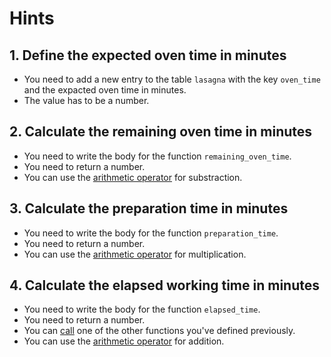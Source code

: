 # Hints

## 1. Define the expected oven time in minutes

- You need to add a new entry to the table `lasagna` with the key `oven_time` and the expacted oven time in minutes.
- The value has to be a number.

## 2. Calculate the remaining oven time in minutes

- You need to write the body for the function `remaining_oven_time`.
- You need to return a number.
- You can use the [arithmetic operator](https://www.lua.org/manual/5.4/manual.html#3.4.1) for substraction.

## 3. Calculate the preparation time in minutes

- You need to write the body for the function `preparation_time`.
- You need to return a number.
- You can use the [arithmetic operator](https://www.lua.org/manual/5.4/manual.html#3.4.1) for multiplication.

## 4. Calculate the elapsed working time in minutes

- You need to write the body for the function `elapsed_time`.
- You need to return a number.
- You can [call](https://www.lua.org/manual/5.4/manual.html#3.4.10) one of the other functions you've defined previously.
- You can use the [arithmetic operator](https://www.lua.org/manual/5.4/manual.html#3.4.1) for addition.

